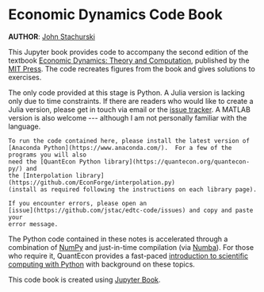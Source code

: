 Economic Dynamics Code Book
===========================

**AUTHOR**: [John Stachurski](https://johnstachurski.net/)


This Jupyter book provides code to accompany the second edition of the
textbook [Economic Dynamics: Theory and
        Computation](https://johnstachurski.net/edtc.html), published by the [MIT
Press](https://mitpress.mit.edu/).  The code recreates figures from the book and gives solutions to exercises.


The only code provided at this stage is Python.  A Julia version is lacking
only due to time constraints.  If there are readers who would like to create a
Julia version, please get in touch via email or the [issue
tracker](https://github.com/jstac/edtc-code/issues).  A MATLAB version is also
welcome --- although I am not personally familiar with the language.

```{note}
To run the code contained here, please install the latest version of
[Anaconda Python](https://www.anaconda.com/).  For a few of the programs you will also
need the [QuantEcon Python library](https://quantecon.org/quantecon-py/) and
the [Interpolation library](https://github.com/EconForge/interpolation.py)
(install as required following the instructions on each library page).

If you encounter errors, please open an
[issue](https://github.com/jstac/edtc-code/issues) and copy and paste your
error message.
```

The Python code contained in these notes is accelerated through a combination of
[NumPy](https://numpy.org/) and just-in-time compilation
(via [Numba](http://numba.pydata.org/)).  For those who require it, QuantEcon
provides a fast-paced [introduction to scientific computing with
Python](https://python-programming.quantecon.org/) with background on
these topics.


This code book is created using [Jupyter Book](https://jupyterbook.org/intro.html).
